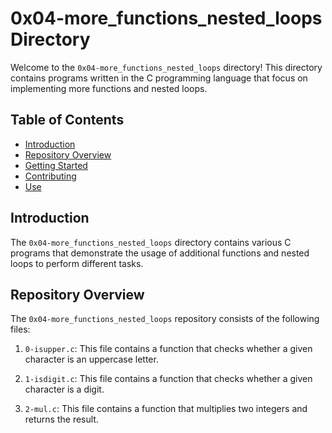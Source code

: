 # 0x04-more_functions_nested_loops Directory

Welcome to the `0x04-more_functions_nested_loops` directory! This directory contains programs written in the C programming language that focus on implementing more functions and nested loops.

## Table of Contents

- [Introduction](#introduction)
- [Repository Overview](#repository-overview)
- [Getting Started](#getting-started)
- [Contributing](#contributing)
- [Use](#use)

## Introduction

The `0x04-more_functions_nested_loops` directory contains various C programs that demonstrate the usage of additional functions and nested loops to perform different tasks.

## Repository Overview

The `0x04-more_functions_nested_loops` repository consists of the following files:

1. `0-isupper.c`: This file contains a function that checks whether a given character is an uppercase letter.

2. `1-isdigit.c`: This file contains a function that checks whether a given character is a digit.

3. `2-mul.c`: This file contains a function that multiplies two integers and returns the result.

4. `3-print_numbers.c`: This file contains a function that prints the numbers from 0 to 9, followed by a new line.

5. `4-print_most_numbers.c`: This file contains a function that prints the numbers from 0 to 9, excluding 2 and 4, followed by a new line.

6. `5-more_numbers.c`: This file contains a function that prints the numbers from 0 to 14 ten times, followed by a new line.

7. `6-print_line.c`: This file contains a function that draws a straight line using the character `_`, based on a given length.

8. `7-print_diagonal.c`: This file contains a function that draws a diagonal line using the character `\`, based on a given length.

9. `8-print_square.c`: This file contains a function that prints a square using the character `#`, based on a given size.

10. `9-fizz_buzz.c`: This file contains a function that prints the numbers from 1 to 100, replacing multiples of 3 with "Fizz", multiples of 5 with "Buzz", and multiples of both 3 and 5 with "FizzBuzz".

11. `main.h`: This header file contains function prototypes used in the various programs.

## Getting Started

To get started with this repository, follow these steps:

1. Clone the repository by running the following command in your terminal:
```   
git clone https://github.com/khaoula1972/alx-low_level_programming.git
``` 
2. Navigate to the repository directory:
```
cd alx-low_level_programming\0x04-more_functions_nested_loops
```
3. Compile the codes:
``` 
gcc -Wall -Werror -Wextra -pedantic *.c -o more_functions_nested_loops
``` 
Replace `*.c` with the specific files you want to compile.

3. Run the compiled program:
``` 
./more_functions_nested_loops
``` 
Adjust the command based on the specific executable file you have generated.

Please note that you may need to have a C compiler, such as GCC, installed on your system to compile the code successfully.

## Contributing

Contributions to this directory are always welcome. If you find any bugs or want to add new features, please follow the guidelines mentioned in the repository to submit your contributions.

## Use

You are free to use, modify, and distribute the code.
